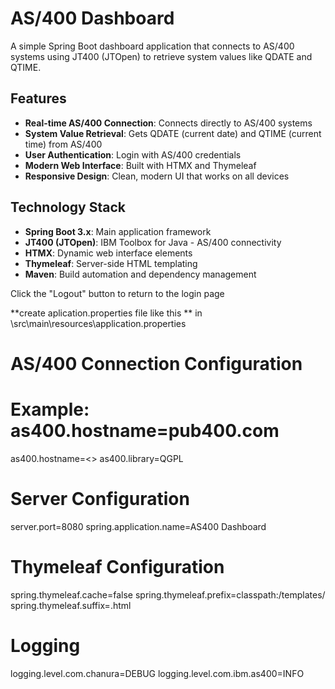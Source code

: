 # AS/400 Dashboard

A simple Spring Boot dashboard application that connects to AS/400 systems using JT400 (JTOpen) to retrieve system values like QDATE and QTIME.

## Features

- **Real-time AS/400 Connection**: Connects directly to AS/400 systems
- **System Value Retrieval**: Gets QDATE (current date) and QTIME (current time) from AS/400
- **User Authentication**: Login with AS/400 credentials
- **Modern Web Interface**: Built with HTMX and Thymeleaf
- **Responsive Design**: Clean, modern UI that works on all devices

## Technology Stack

- **Spring Boot 3.x**: Main application framework
- **JT400 (JTOpen)**: IBM Toolbox for Java - AS/400 connectivity
- **HTMX**: Dynamic web interface elements
- **Thymeleaf**: Server-side HTML templating
- **Maven**: Build automation and dependency management


Click the "Logout" button to return to the login page

**create aplication.properties file like this **
in \src\main\resources\application.properties

# AS/400 Connection Configuration
# Example: as400.hostname=pub400.com
as400.hostname=<<hostname>>
as400.library=QGPL

# Server Configuration
server.port=8080
spring.application.name=AS400 Dashboard

# Thymeleaf Configuration
spring.thymeleaf.cache=false
spring.thymeleaf.prefix=classpath:/templates/
spring.thymeleaf.suffix=.html

# Logging
logging.level.com.chanura=DEBUG
logging.level.com.ibm.as400=INFO



